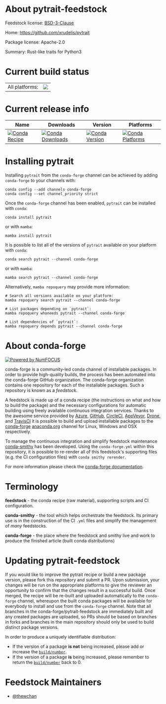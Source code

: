 About pytrait-feedstock
=======================

Feedstock license: [BSD-3-Clause](https://github.com/conda-forge/pytrait-feedstock/blob/main/LICENSE.txt)

Home: https://github.com/xrudelis/pytrait

Package license: Apache-2.0

Summary: Rust-like traits for Python3

Current build status
====================


<table><tr><td>All platforms:</td>
    <td>
      <a href="https://dev.azure.com/conda-forge/feedstock-builds/_build/latest?definitionId=14892&branchName=main">
        <img src="https://dev.azure.com/conda-forge/feedstock-builds/_apis/build/status/pytrait-feedstock?branchName=main">
      </a>
    </td>
  </tr>
</table>

Current release info
====================

| Name | Downloads | Version | Platforms |
| --- | --- | --- | --- |
| [![Conda Recipe](https://img.shields.io/badge/recipe-pytrait-green.svg)](https://anaconda.org/conda-forge/pytrait) | [![Conda Downloads](https://img.shields.io/conda/dn/conda-forge/pytrait.svg)](https://anaconda.org/conda-forge/pytrait) | [![Conda Version](https://img.shields.io/conda/vn/conda-forge/pytrait.svg)](https://anaconda.org/conda-forge/pytrait) | [![Conda Platforms](https://img.shields.io/conda/pn/conda-forge/pytrait.svg)](https://anaconda.org/conda-forge/pytrait) |

Installing pytrait
==================

Installing `pytrait` from the `conda-forge` channel can be achieved by adding `conda-forge` to your channels with:

```
conda config --add channels conda-forge
conda config --set channel_priority strict
```

Once the `conda-forge` channel has been enabled, `pytrait` can be installed with `conda`:

```
conda install pytrait
```

or with `mamba`:

```
mamba install pytrait
```

It is possible to list all of the versions of `pytrait` available on your platform with `conda`:

```
conda search pytrait --channel conda-forge
```

or with `mamba`:

```
mamba search pytrait --channel conda-forge
```

Alternatively, `mamba repoquery` may provide more information:

```
# Search all versions available on your platform:
mamba repoquery search pytrait --channel conda-forge

# List packages depending on `pytrait`:
mamba repoquery whoneeds pytrait --channel conda-forge

# List dependencies of `pytrait`:
mamba repoquery depends pytrait --channel conda-forge
```


About conda-forge
=================

[![Powered by
NumFOCUS](https://img.shields.io/badge/powered%20by-NumFOCUS-orange.svg?style=flat&colorA=E1523D&colorB=007D8A)](https://numfocus.org)

conda-forge is a community-led conda channel of installable packages.
In order to provide high-quality builds, the process has been automated into the
conda-forge GitHub organization. The conda-forge organization contains one repository
for each of the installable packages. Such a repository is known as a *feedstock*.

A feedstock is made up of a conda recipe (the instructions on what and how to build
the package) and the necessary configurations for automatic building using freely
available continuous integration services. Thanks to the awesome service provided by
[Azure](https://azure.microsoft.com/en-us/services/devops/), [GitHub](https://github.com/),
[CircleCI](https://circleci.com/), [AppVeyor](https://www.appveyor.com/),
[Drone](https://cloud.drone.io/welcome), and [TravisCI](https://travis-ci.com/)
it is possible to build and upload installable packages to the
[conda-forge](https://anaconda.org/conda-forge) [anaconda.org](https://anaconda.org/)
channel for Linux, Windows and OSX respectively.

To manage the continuous integration and simplify feedstock maintenance
[conda-smithy](https://github.com/conda-forge/conda-smithy) has been developed.
Using the ``conda-forge.yml`` within this repository, it is possible to re-render all of
this feedstock's supporting files (e.g. the CI configuration files) with ``conda smithy rerender``.

For more information please check the [conda-forge documentation](https://conda-forge.org/docs/).

Terminology
===========

**feedstock** - the conda recipe (raw material), supporting scripts and CI configuration.

**conda-smithy** - the tool which helps orchestrate the feedstock.
                   Its primary use is in the construction of the CI ``.yml`` files
                   and simplify the management of *many* feedstocks.

**conda-forge** - the place where the feedstock and smithy live and work to
                  produce the finished article (built conda distributions)


Updating pytrait-feedstock
==========================

If you would like to improve the pytrait recipe or build a new
package version, please fork this repository and submit a PR. Upon submission,
your changes will be run on the appropriate platforms to give the reviewer an
opportunity to confirm that the changes result in a successful build. Once
merged, the recipe will be re-built and uploaded automatically to the
`conda-forge` channel, whereupon the built conda packages will be available for
everybody to install and use from the `conda-forge` channel.
Note that all branches in the conda-forge/pytrait-feedstock are
immediately built and any created packages are uploaded, so PRs should be based
on branches in forks and branches in the main repository should only be used to
build distinct package versions.

In order to produce a uniquely identifiable distribution:
 * If the version of a package **is not** being increased, please add or increase
   the [``build/number``](https://docs.conda.io/projects/conda-build/en/latest/resources/define-metadata.html#build-number-and-string).
 * If the version of a package **is** being increased, please remember to return
   the [``build/number``](https://docs.conda.io/projects/conda-build/en/latest/resources/define-metadata.html#build-number-and-string)
   back to 0.

Feedstock Maintainers
=====================

* [@thewchan](https://github.com/thewchan/)

